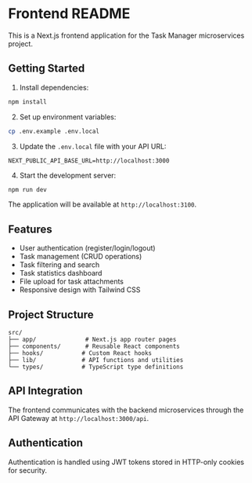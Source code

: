 # Frontend README

This is a Next.js frontend application for the Task Manager microservices project.

## Getting Started

1. Install dependencies:
```bash
npm install
```

2. Set up environment variables:
```bash
cp .env.example .env.local
```

3. Update the `.env.local` file with your API URL:
```
NEXT_PUBLIC_API_BASE_URL=http://localhost:3000
```

4. Start the development server:
```bash
npm run dev
```

The application will be available at `http://localhost:3100`.

## Features

- User authentication (register/login/logout)
- Task management (CRUD operations)
- Task filtering and search
- Task statistics dashboard
- File upload for task attachments
- Responsive design with Tailwind CSS

## Project Structure

```
src/
├── app/              # Next.js app router pages
├── components/       # Reusable React components
├── hooks/           # Custom React hooks
├── lib/             # API functions and utilities
└── types/           # TypeScript type definitions
```

## API Integration

The frontend communicates with the backend microservices through the API Gateway at `http://localhost:3000/api`.

## Authentication

Authentication is handled using JWT tokens stored in HTTP-only cookies for security.
